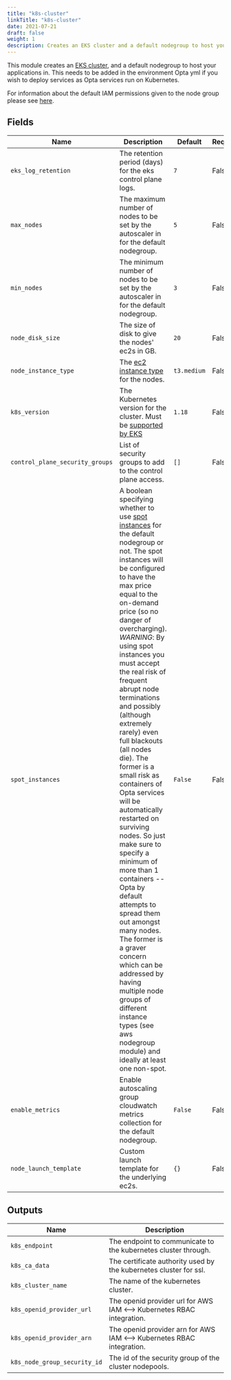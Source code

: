 ```yaml
---
title: "k8s-cluster"
linkTitle: "k8s-cluster"
date: 2021-07-21
draft: false
weight: 1
description: Creates an EKS cluster and a default nodegroup to host your applications in
---
```


This module creates an [EKS cluster](https://docs.aws.amazon.com/eks/latest/userguide/what-is-eks.html), and a default
nodegroup to host your applications in. This needs to be added in the environment Opta yml if you wish to deploy services
as Opta services run on Kubernetes.

For information about the default IAM permissions given to the node group please see
[here](/reference/aws/environment_modules/aws-nodegroup).

## Fields


| Name      | Description | Default | Required |
| ----------- | ----------- | ------- | -------- |
| `eks_log_retention` | The retention period (days) for the eks control plane logs. | `7` | False |
| `max_nodes` | The maximum number of nodes to be set by the autoscaler in for the default nodegroup. | `5` | False |
| `min_nodes` | The minimum number of nodes to be set by the autoscaler in for the default nodegroup. | `3` | False |
| `node_disk_size` | The size of disk to give the nodes' ec2s in GB. | `20` | False |
| `node_instance_type` | The [ec2 instance type](https://aws.amazon.com/ec2/instance-types/) for the nodes. | `t3.medium` | False |
| `k8s_version` | The Kubernetes version for the cluster. Must be [supported by EKS](https://docs.aws.amazon.com/eks/latest/userguide/kubernetes-versions.html) | `1.18` | False |
| `control_plane_security_groups` | List of security groups to add to the control plane access. | `[]` | False |
| `spot_instances` | A boolean specifying whether to use [spot instances](https://aws.amazon.com/ec2/spot/) for the default nodegroup or not. The spot instances will be configured to have the max price equal to the on-demand price (so no danger of overcharging). _WARNING_: By using spot instances you must accept the real risk of frequent abrupt node terminations and possibly (although extremely rarely) even full blackouts (all nodes die). The former is a small risk as containers of Opta services will be automatically restarted on surviving nodes. So just make sure to specify a minimum of more than 1 containers -- Opta by default attempts to spread them out amongst many nodes. The former is a graver concern which can be addressed by having multiple node groups of different instance types (see aws nodegroup module) and ideally at least one non-spot.  | `False` | False |
| `enable_metrics` | Enable autoscaling group cloudwatch metrics collection for the default nodegroup. | `False` | False |
| `node_launch_template` | Custom launch template for the underlying ec2s. | `{}` | False |

## Outputs


| Name      | Description |
| ----------- | ----------- |
| `k8s_endpoint` | The endpoint to communicate to the kubernetes cluster through. |
| `k8s_ca_data` | The certificate authority used by the kubernetes cluster for ssl. |
| `k8s_cluster_name` | The name of the kubernetes cluster. |
| `k8s_openid_provider_url` | The openid provider url for AWS IAM <--> Kubernetes RBAC integration. |
| `k8s_openid_provider_arn` | The openid provider arn for AWS IAM <--> Kubernetes RBAC integration. |
| `k8s_node_group_security_id` | The id of the security group of the cluster nodepools. |